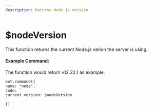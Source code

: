 ```yaml
---
description: Returns Node.js version.
---
```


# $nodeVersion

This function returns the current Node.js verion the server is using.

#### Example Command:

The function would return v12.22.1 as example.

```text
bot.command({
name: "node",
code: `
current version: $nodeVersion
`
})
```

